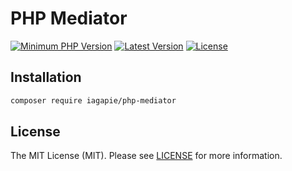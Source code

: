 # PHP Mediator

[![Minimum PHP Version](https://img.shields.io/badge/php-%3E%3D%208.0-8892BF.svg)](https://php.net/)
[![Latest Version](https://img.shields.io/packagist/v/iagapie/php-mediator.svg)](https://packagist.org/packages/iagapie/php-mediator)
[![License](https://poser.pugx.org/iagapie/php-mediator/license)](https://packagist.org/packages/iagapie/php-mediator)

## Installation

```bash
composer require iagapie/php-mediator
```

## License

The MIT License (MIT). Please see [LICENSE](LICENSE) for more information.